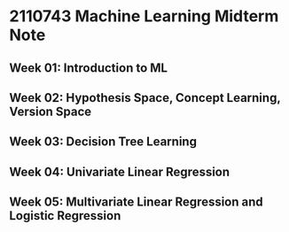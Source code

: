 # 2110743 Machine Learning Midterm Note

## Week 01: Introduction to ML

## Week 02: Hypothesis Space, Concept Learning, Version Space

## Week 03: Decision Tree Learning

## Week 04: Univariate Linear Regression

## Week 05: Multivariate Linear Regression and Logistic Regression
